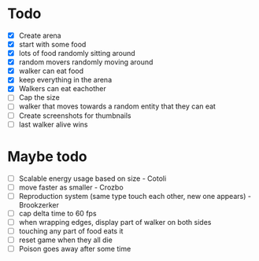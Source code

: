 # Todo

-   [x] Create arena
-   [x] start with some food
-   [x] lots of food randomly sitting around
-   [x] random movers randomly moving around
-   [x] walker can eat food
-   [x] keep everything in the arena
-   [x] Walkers can eat eachother
-   [ ] Cap the size
-   [ ] walker that moves towards a random entity that they can eat
-   [ ] Create screenshots for thumbnails
-   [ ] last walker alive wins

# Maybe todo

-   [ ] Scalable energy usage based on size - Cotoli
-   [ ] move faster as smaller - Crozbo
-   [ ] Reproduction system (same type touch each other, new one appears) - Brookzerker
-   [ ] cap delta time to 60 fps
-   [ ] when wrapping edges, display part of walker on both sides
-   [ ] touching any part of food eats it
-   [ ] reset game when they all die
-   [ ] Poison goes away after some time
